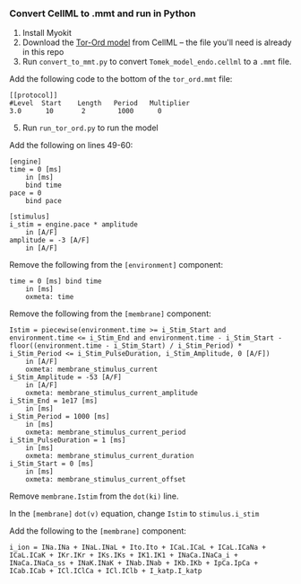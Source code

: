 ### Convert CellML to .mmt and run in Python


1. Install Myokit
2. Download the [Tor-Ord model](https://models.physiomeproject.org/e/5f1/Tomek_model_endo.cellml/view) from CellML – the file you'll need is already in this repo
3. Run `convert_to_mmt.py` to convert `Tomek_model_endo.cellml` to a `.mmt` file.


Add the following code to the bottom of the `tor_ord.mmt` file:
```
[[protocol]]
#Level  Start    Length   Period   Multiplier
3.0      10       2        1000      0
```
5. Run `run_tor_ord.py` to run the model


Add the following on lines 49-60:
```
[engine]
time = 0 [ms]
    in [ms]
    bind time
pace = 0
    bind pace

[stimulus]
i_stim = engine.pace * amplitude
    in [A/F]
amplitude = -3 [A/F]
    in [A/F]

```

Remove the following from the `[environment]` component:
```
time = 0 [ms] bind time
    in [ms]
    oxmeta: time
```

Remove the following from the `[membrane]` component:
```
Istim = piecewise(environment.time >= i_Stim_Start and environment.time <= i_Stim_End and environment.time - i_Stim_Start - floor((environment.time - i_Stim_Start) / i_Stim_Period) * i_Stim_Period <= i_Stim_PulseDuration, i_Stim_Amplitude, 0 [A/F])
    in [A/F]
    oxmeta: membrane_stimulus_current
i_Stim_Amplitude = -53 [A/F]
    in [A/F]
    oxmeta: membrane_stimulus_current_amplitude
i_Stim_End = 1e17 [ms]
    in [ms]
i_Stim_Period = 1000 [ms]
    in [ms]
    oxmeta: membrane_stimulus_current_period
i_Stim_PulseDuration = 1 [ms]
    in [ms]
    oxmeta: membrane_stimulus_current_duration
i_Stim_Start = 0 [ms]
    in [ms]
    oxmeta: membrane_stimulus_current_offset
```

Remove `membrane.Istim` from the `dot(ki)` line.

In the `[membrane]` `dot(v)` equation, change `Istim` to `stimulus.i_stim`

Add the following to the `[membrane]` component:
```
i_ion = INa.INa + INaL.INaL + Ito.Ito + ICaL.ICaL + ICaL.ICaNa + ICaL.ICaK + IKr.IKr + IKs.IKs + IK1.IK1 + INaCa.INaCa_i + INaCa.INaCa_ss + INaK.INaK + INab.INab + IKb.IKb + IpCa.IpCa + ICab.ICab + ICl.IClCa + ICl.IClb + I_katp.I_katp
```





